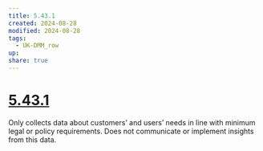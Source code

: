 ```yaml
---
title: 5.43.1
created: 2024-08-28
modified: 2024-08-28
tags:
  - UK-DMM_row
up: 
share: true
---
```

# [5.43.1](5.43.1.md)

Only collects data about customers’ and users’ needs in line with minimum legal or policy requirements. Does not communicate or implement insights from this data.
